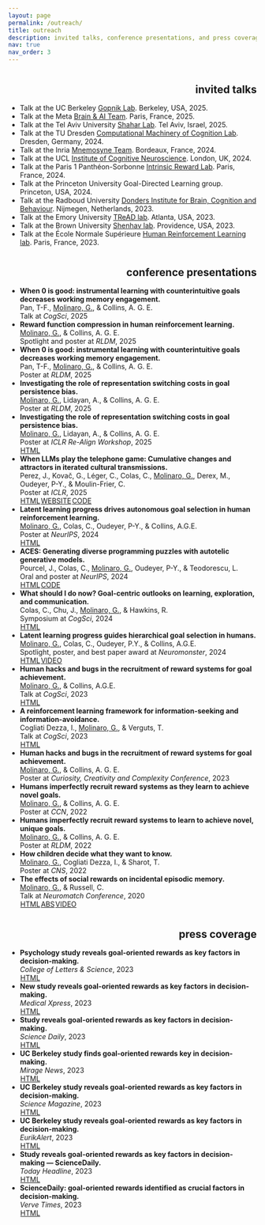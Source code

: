 ```yaml
---
layout: page
permalink: /outreach/
title: outreach
description: invited talks, conference presentations, and press coverage
nav: true
nav_order: 3
---
```

<style>
a {
	color: var(--global-theme-color);
}

a:hover {
	color: var(--global-theme-color);
	text-decoration: underline;
}

a.btn {
	color: var(--global-text-color);
	border: 1px solid var(--global-text-color);
	margin-left: 0;
}

a.btn:hover {
    border:1px solid var(--global-hover-color);
    color: var(--global-hover-color);
}

a.btn-sm{
    padding:.15rem .05rem;
    font-size:.875rem;
    line-height:1;
    border-radius:.2rem
}

a.z-depth-0 {
    -webkit-box-shadow:none !important;
    box-shadow:none !important
    }

a.btn:hover {
	color: var(--global-hover-color);
	border-color: var(--global-hover-color);
}

h2.category {
	color: var(--global-divider-color);
	border-bottom: 1px solid var(--global-divider-color);
	padding-top: 0.5rem;
	margin-top: 2rem;
	margin-bottom: 1rem;
	text-align: right;
}

h2.category a {
    color: inherit;
    text-decoration: none;
}

h2.category a:hover {
    text-decoration: none;
    color: inherit;
}
</style>

<h2 class="category"><a id="invited talks" href=".#invited talks">invited talks</a></h2>
<ul>
    <li>Talk at the UC Berkeley <a href="https://www.gopniklab.berkeley.edu/" target="_blank">Gopnik Lab</a>. Berkeley, USA, 2025.</li>
    <li>Talk at the Meta <a href="https://ai.meta.com/research/" target="_blank">Brain &#38; AI Team</a>. Paris, France, 2025.</li>
    <li>Talk at the Tel Aviv University <a href="https://www.shahar-lab.com/" target="_blank">Shahar Lab</a>. Tel Aviv, Israel, 2025.</li>
    <li>Talk at the TU Dresden <a href="https://shervinsafavi.github.io/cmclab/" target="_blank">Computational Machinery of Cognition Lab</a>. Dresden, Germany, 2024.</li>
    <li>Talk at the Inria <a href="https://team.inria.fr/mnemosyne/" target="_blank">Mnemosyne Team</a>. Bordeaux, France, 2024.</li>
    <li>Talk at the UCL <a href="https://www.ucl.ac.uk/icn/institute-cognitive-neuroscience" target="_blank">Institute of Cognitive Neuroscience</a>. London, UK, 2024.</li>
    <li>Talk at the Paris 1 Panthéon-Sorbonne <a href="https://bastienblain.weebly.com/intrinsic-reward-lab.html" target="_blank">Intrinsic Reward Lab</a>. Paris, France, 2024.</li>
    <li>Talk at the Princeton University Goal-Directed Learning group. Princeton, USA, 2024.</li>
    <li>Talk at the Radboud University <a href="https://www.ru.nl/donders/" target="_blank">Donders Institute for Brain, Cognition and Behaviour</a>. Nijmegen, Netherlands, 2023.</li>
    <li>Talk at the Emory University <a href="https://www.treadlab.org/" target="_blank">TReAD lab</a>. Atlanta, USA, 2023.</li>
    <li>Talk at the Brown University <a href="https://www.shenhavlab.org/" target="_blank">Shenhav lab</a>. Providence, USA, 2023.</li>
    <li>Talk at the École Normale Supérieure <a href="https://lnc2.dec.ens.fr/en/human-reinforcement-learning" target="_blank">Human Reinforcement Learning lab</a>. Paris, France, 2023.</li>
</ul>

<h2 class="category"><a id="conference presentations" href=".#conference presentations">conference presentations</a></h2>
<ul>
    <li><b>When 0 is good: instrumental learning with counterintuitive goals decreases working memory engagement.</b><br>Pan, T-F., <u>Molinaro, G.</u>, & Collins, A. G. E.<br>Talk at <i>CogSci</i>, 2025</li>
    <li><b>Reward function compression in human reinforcement learning.</b><br><u>Molinaro, G.</u>, & Collins, A. G. E.<br>Spotlight and poster at <i>RLDM</i>, 2025</li>
    <li><b>When 0 is good: instrumental learning with counterintuitive goals decreases working memory engagement.</b><br>Pan, T-F., <u>Molinaro, G.</u>, & Collins, A. G. E.<br>Poster at <i>RLDM</i>, 2025</li>
    <li><b>Investigating the role of representation switching costs in goal persistence bias.</b><br><u>Molinaro, G.</u>, Lidayan, A., & Collins, A. G. E.<br>Poster at <i>RLDM</i>, 2025</li>
    <li><b>Investigating the role of representation switching costs in goal persistence bias.</b><br><u>Molinaro, G.</u>, Lidayan, A., & Collins, A. G. E.<br>Poster at <i>ICLR Re-Align Workshop</i>, 2025 <br><a class="btn btn-sm z-depth-0" role="button" href="https://openreview.net/forum?id=odTK4tps2C" target="_blank" >HTML</a></li>
    <li><b>When LLMs play the telephone game: Cumulative changes and attractors in iterated cultural transmissions.</b><br>Perez, J., Kovač, G., Léger, C., Colas, C., <u>Molinaro, G.</u>, Derex, M., Oudeyer, P-Y., & Moulin-Frier, C.<br>Poster at <i>ICLR</i>, 2025 <br><a class="btn btn-sm z-depth-0" role="button" href="https://openreview.net/forum?id=fN8yLc3eA7" target="_blank" >HTML</a><a class="btn btn-sm z-depth-0" role="button" href="https://sites.google.com/view/llms-play-telephone" target="_blank">WEBSITE</a><a class="btn btn-sm z-depth-0" role="button" href="https://github.com/flowersteam/TelephoneGameLLM" target="_blank">CODE</a></li>
    <li><b>Latent learning progress drives autonomous goal selection in human reinforcement learning.</b><br><u>Molinaro, G.</u>, Colas, C., Oudeyer, P-Y., & Collins, A.G.E.<br>Poster at <i>NeurIPS</i>, 2024 <br><a class="btn btn-sm z-depth-0" role="button" href="https://openreview.net/forum?id=GbqzN9HiUC" target="_blank">HTML</a></li>
    <li><b>ACES: Generating diverse programming puzzles with autotelic generative models.</b><br>Pourcel, J., Colas, C., <u>Molinaro, G.</u>, Oudeyer, P-Y., & Teodorescu, L.<br>Oral and poster at <i>NeurIPS</i>, 2024 <br><a class="btn btn-sm z-depth-0" role="button" href="https://openreview.net/forum?id=GbqzN9HiUC" target="_blank">HTML</a><a class="btn btn-sm z-depth-0" role="button" href="https://github.com/flowersteam/aces" target="_blank">CODE</a></li>
    <li><b>What should I do now? Goal-centric outlooks on learning, exploration, and communication.</b><br>Colas, C., Chu, J., <u>Molinaro, G.</u>, & Hawkins, R.<br>Symposium at <i>CogSci</i>, 2024 <br><a class="btn btn-sm z-depth-0" role="button" href="https://escholarship.org/uc/item/9jp371jr" target="_blank">HTML</a></li>
    <li><b>Latent learning progress guides hierarchical goal selection in humans.</b><br><u>Molinaro, G.</u>, Colas, C., Oudeyer, P.Y., & Collins, A.G.E.<br>Spotlight, poster, and best paper award at <i>Neuromonster</i>, 2024  <br><a class="btn btn-sm z-depth-0" role="button" href="https://openreview.net/forum?id=GbqzN9HiUC" target="_blank">HTML</a><a class="btn btn-sm z-depth-0" role="button" href="https://youtu.be/fkPt9a5OvTs?si=wU_G8B0UxiAcKwUS" target="_blank">VIDEO</a></li>
    <li><b>Human hacks and bugs in the recruitment of reward systems for goal achievement.</b><br><u>Molinaro, G.</u>, & Collins, A.G.E.<br>Talk at <i>CogSci</i>, 2023 <br><a class="btn btn-sm z-depth-0" role="button" href="https://escholarship.org/uc/item/3j9533hq" target="_blank">HTML</a></li>
    <li><b>A reinforcement learning framework for information-seeking and information-avoidance.</b><br>Cogliati Dezza, I., <u>Molinaro, G.</u>, & Verguts, T.<br>Talk at <i>CogSci</i>, 2023 <br><a class="btn btn-sm z-depth-0" role="button" href="https://escholarship.org/uc/item/71d9j52c" target="_blank">HTML</a></li>
    <li><b>Human hacks and bugs in the recruitment of reward systems for goal achievement.</b><br><u>Molinaro, G.</u>, & Collins, A. G. E.<br>Poster at <i>Curiosity, Creativity and Complexity Conference</i>, 2023</li>
    <li><b>Humans imperfectly recruit reward systems as they learn to achieve novel goals.</b><br><u>Molinaro, G.</u>, & Collins, A. G. E.<br>Poster at <i>CCN</i>, 2022</li>
    <li><b>Humans imperfectly recruit reward systems to learn to achieve novel, unique goals.</b><br><u>Molinaro, G.</u>, & Collins, A. G. E.<br>Poster at <i>RLDM</i>, 2022</li>
    <li><b>How children decide what they want to know.</b><br><u>Molinaro, G.</u>, Cogliati Dezza, I., & Sharot, T.<br>Poster at <i>CNS</i>, 2022</li>
    <li><b>The effects of social rewards on incidental episodic memory.</b><br><u>Molinaro, G.</u>, & Russell, C.<br>Talk at <i>Neuromatch Conference</i>, 2020 <br><a class="btn btn-sm z-depth-0" role="button" href="https://psyarxiv.com/7xrct/" target="_blank">HTML</a><a class="btn btn-sm z-depth-0" role="button" href="https://neuromatch.io/abstract/?submission_id=recet8YEcwdOjH2y3" target="_blank">ABS</a><a class="btn btn-sm z-depth-0" role="button" href="https://www.youtube.com/watch?v=pWVt1uKSZYk&t=35s&ab_channel=NeuromatchConference" target="_blank">VIDEO</a></li>
</ul>

<h2 class="category"><a id="press coverage" href=".#press coverage">press coverage</a></h2>
<ul>
    <li><b>Psychology study reveals goal-oriented rewards as key factors in decision-making.</b><br><i>College of Letters & Science</i>, 2023 <br><a class="btn btn-sm z-depth-0" role="button" href="https://ls.berkeley.edu/news/psychology-study-reveals-goal-oriented-rewards-key-factors-decision-making" target="_blank">HTML</a></li>
    <li><b>New study reveals goal-oriented rewards as key factors in decision-making.</b><br><i>Medical Xpress</i>, 2023 <br><a class="btn btn-sm z-depth-0" role="button" href="https://medicalxpress.com/news/2023-07-reveals-goal-oriented-rewards-key-factors.html" target="_blank">HTML</a></li>
    <li><b>Study reveals goal-oriented rewards as key factors in decision-making.</b><br><i>Science Daily</i>, 2023 <br><a class="btn btn-sm z-depth-0" role="button" href="https://www.sciencedaily.com/releases/2023/07/230718164229.htm" target="_blank">HTML</a></li>
    <li><b>UC Berkeley study finds goal-oriented rewards key in decision-making.</b><br><i>Mirage News</i>, 2023 <br><a class="btn btn-sm z-depth-0" role="button" href="https://www.miragenews.com/uc-berkeley-study-finds-goal-oriented-rewards-1049196/" target="_blank">HTML</a></li>
    <li><b>UC Berkeley study reveals goal-oriented rewards as key factors in decision-making.</b><br><i>Science Magazine</i>, 2023 <br><a class="btn btn-sm z-depth-0" role="button" href="https://scienmag.com/uc-berkeley-study-reveals-goal-oriented-rewards-as-key-factors-in-decision-making/" target="_blank">HTML</a></li>
    <li><b>UC Berkeley study reveals goal-oriented rewards as key factors in decision-making.</b><br><i>EurikAlert</i>, 2023 <br><a class="btn btn-sm z-depth-0" role="button" href="https://www.eurekalert.org/news-releases/995996" target="_blank">HTML</a></li>
    <li><b>Study reveals goal-oriented rewards as key factors in decision-making — ScienceDaily.</b><br><i>Today Headline</i>, 2023 <br><a class="btn btn-sm z-depth-0" role="button" href="https://todayheadline.co/study-reveals-goal-oriented-rewards-as-key-factors-in-decision-making-sciencedaily/" target="_blank">HTML</a></li>
    <li><b>ScienceDaily: goal-oriented rewards identified as crucial factors in decision-making.</b><br><i>Verve Times</i>, 2023 <br><a class="btn btn-sm z-depth-0" role="button" href="https://vervetimes.com/sciencedaily-goal-oriented-rewards-identified-as-crucial-factors-in-decision-making/" target="_blank">HTML</a></li>
</ul>


